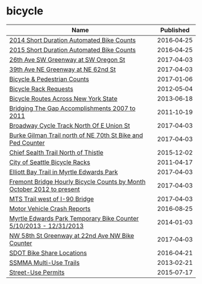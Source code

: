 # bicycle

Name | Published
---- | ---------
[2014 Short Duration Automated Bike Counts](../datasets/m83s-wdbc.md) | 2016&#x2011;04&#x2011;25
[2015 Short Duration Automated Bike Counts](../datasets/jqzt-uqux.md) | 2016&#x2011;04&#x2011;25
[26th Ave SW Greenway at SW Oregon St](../datasets/mefu-7eau.md) | 2017&#x2011;04&#x2011;03
[39th Ave NE Greenway at NE 62nd St](../datasets/3h7e-f49s.md) | 2017&#x2011;04&#x2011;03
[Bicycle & Pedestrian Counts](../datasets/qu9x-4xq5.md) | 2017&#x2011;01&#x2011;06
[Bicycle Rack Requests](../datasets/5tx2-pk4n.md) | 2012&#x2011;05&#x2011;04
[Bicycle Routes Across New York State](../datasets/7bg2-3faq.md) | 2013&#x2011;06&#x2011;18
[Bridging The Gap Accomplishments 2007 to 2011](../datasets/vsae-57cr.md) | 2011&#x2011;10&#x2011;19
[Broadway Cycle Track North Of E Union St](../datasets/j4vh-b42a.md) | 2017&#x2011;04&#x2011;03
[Burke Gilman Trail north of NE 70th St Bike and Ped Counter](../datasets/2z5v-ecg8.md) | 2017&#x2011;04&#x2011;03
[Chief Sealth Trail North of Thistle](../datasets/uh8h-bme7.md) | 2015&#x2011;12&#x2011;02
[City of Seattle Bicycle Racks](../datasets/vncn-umqp.md) | 2011&#x2011;04&#x2011;17
[Elliott Bay Trail in Myrtle Edwards Park](../datasets/4qej-qvrz.md) | 2017&#x2011;04&#x2011;03
[Fremont Bridge Hourly Bicycle Counts by Month October 2012 to present](../datasets/65db-xm6k.md) | 2017&#x2011;04&#x2011;03
[MTS Trail west of I-90 Bridge](../datasets/u38e-ybnc.md) | 2017&#x2011;04&#x2011;03
[Motor Vehicle Crash Reports](../datasets/d5qn-yy3v.md) | 2016&#x2011;08&#x2011;25
[Myrtle Edwards Park Temporary Bike Counter 5/10/2013 - 12/31/2013](../datasets/dyyz-c89u.md) | 2014&#x2011;01&#x2011;03
[NW 58th St Greenway at 22nd Ave NW Bike Counter](../datasets/47yq-6ugv.md) | 2017&#x2011;04&#x2011;03
[SDOT Bike Share Locations](../datasets/umsi-qdf7.md) | 2016&#x2011;04&#x2011;21
[SSMMA Multi-Use Trails](../datasets/4n29-iu8g.md) | 2013&#x2011;02&#x2011;21
[Street-Use Permits](../datasets/b6tj-gt35.md) | 2015&#x2011;07&#x2011;17

